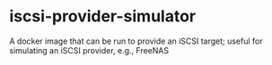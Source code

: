 # iscsi-provider-simulator
A docker image that can be run to provide an iSCSI target; useful for simulating an iSCSI provider, e.g., FreeNAS
